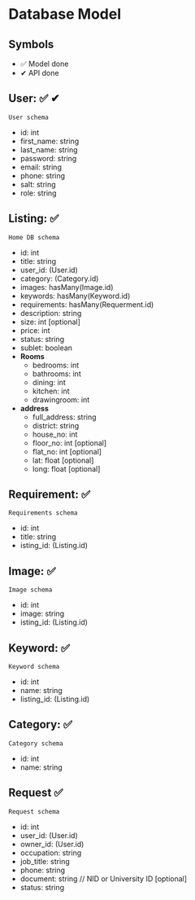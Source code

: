 # Database Model

## Symbols
- ✅  Model done
- ✔  API done

## User: ✅ ✔
    User schema
- id: int
- first_name: string
- last_name: string
- password: string
- email: string
- phone: string
- salt: string
- role: string

## Listing: ✅
    Home DB schema
- id: int
- title: string
- user_id: (User.id)
- category: (Category.id)
- images: hasMany(Image.id)
- keywords: hasMany(Keyword.id)
- requirements: hasMany(Requerment.id)
- description: string
- size: int [optional]
- price: int
- status: string
- sublet: boolean
- **Rooms** 
  - bedrooms: int
  - bathrooms: int
  - dining: int
  - kitchen: int
  - drawingroom: int
- **address**
  - full_address: string
  - district: string
  - house_no: int
  - floor_no: int [optional]
  - flat_no: int [optional]
  - lat: float [optional]
  - long: float [optional]

## Requirement: ✅
    Requirements schema
- id: int
- title: string
- isting_id: (Listing.id)

## Image: ✅
    Image schema
- id: int
- image: string
- isting_id: (Listing.id)

## Keyword: ✅
    Keyword schema
- id: int
- name: string
- listing_id: (Listing.id)

## Category: ✅
    Category schema
- id: int
- name: string

## Request ✅
    Request schema
- id: int
- user_id: (User.id)
- owner_id: (User.id)
- occupation: string
- job_title: string
- phone: string
- document: string // NID or University ID [optional]
- status: string
